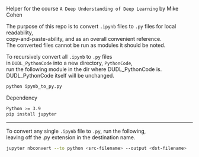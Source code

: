 Helper for the course `A Deep Understanding of Deep Learning` by Mike Cohen

The purpose of this repo is to convert `.ipynb` files to `.py` files for local readability,  
copy-and-paste-ability, and as an overall convenient reference.  
The converted files cannot be run as modules it should be noted.  


To recursively convert all `.ipynb` to `.py` files  
in `DUDL_PythonCode` into a new directory, `PythonCode`,  
run the following module in the dir where DUDL_PythonCode is.    
DUDL_PythonCode itself will be unchanged.
```sh
python ipynb_to_py.py
```

Dependency
```sh
Python >= 3.9
pip install jupyter
```

---

To convert any single `.ipynb` file to `.py`, run the following,   
leaving off the .py extension in the destination name.
```sh
jupyter nbconvert --to python <src-filename> --output <dst-filename>
```
